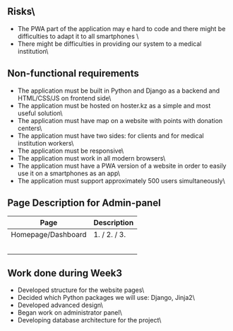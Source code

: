 ## Risks\
 - The PWA part of the application may e hard to code and there might be difficulties to adapt it to all smartphones \
 - There might be difficulties in providing our system to a medical institution\
 
 ## Non-functional requirements 
 - The application must be built in Python and Django as a backend and HTML/CSS/JS on frontend side\
 - The application must be hosted on hoster.kz as a simple and most useful solution\
 - The application must have map on a website with points with donation centers\
 - The application must have two sides: for clients and for medical institution workers\
 - The application must be responsive\
 - The application must work in all modern browsers\
 - The application must have a PWA version of a website in order to easily use it on a smartphones as an app\
 - The application must support approximately 500 users simultaneously\

## Page Description for Admin-panel
| Page | Description  |
|---|---|
|Homepage/Dashboard | 1. / 2. / 3.|
|   |   |
|   |   |
|   |   |
|   |   |
|   |   |

## Work done during Week3
 - Developed structure for the website pages\
 - Decided which Python packages we will use: Django, Jinja2\
 - Developed advanced design\
 - Began work on administrator panel\
 - Developing database architecture for the project\
